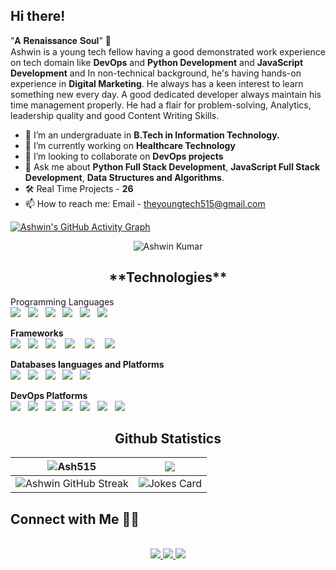 ## Hi there! <img src="https://media.giphy.com/media/hvRJCLFzcasrR4ia7z/giphy.gif" width="5px">
"𝐀 𝐑𝐞𝐧𝐚𝐢𝐬𝐬𝐚𝐧𝐜𝐞 𝐒𝐨𝐮𝐥" 🌟<br>
Ashwin is a young tech fellow having a good demonstrated work experience on tech domain like **DevOps** and **Python Development** and **JavaScript Development** and In non-technical background, he's having hands-on experience in **Digital Marketing**. He always has a keen interest to learn something new every day. A good dedicated developer always maintain his time management properly. He had a flair for problem-solving, Analytics, leadership quality and good Content Writing Skills.
<br>

- 🌱 I’m an undergraduate in **B.Tech in Information Technology.**
- 🔭 I’m currently working on **Healthcare Technology**
- 👯 I’m looking to collaborate on **DevOps projects**
- 💬 Ask me about **Python Full Stack Development**, **JavaScript Full Stack Development**, **Data Structures and Algorithms**.
- 🛠 Real Time Projects - **26**
- 📫 How to reach me: Email - theyoungtech515@gmail.com 

[![Ashwin's GitHub Activity Graph](https://activity-graph.herokuapp.com/graph?username=Ash515&theme=xcode)](https://git.io/Ash515)
<p align="center">
 <img src="https://komarev.com/ghpvc/?username=Ash515" alt="Ashwin Kumar" /> 
</p>


<h2 align="center">**Technologies**</h2>
<p align="left">
 
 Programming Languages<br>
 <img src="https://img.shields.io/badge/python%20-%231572B6.svg?&style=for-the-badge&logo=python&logoColor=yellow" />&nbsp;&nbsp;
 <img src="https://img.shields.io/badge/java%20-%231572B6.svg?&style=for-the-badge&logo=java&logoColor=yellow" />&nbsp;&nbsp;
 <img src="https://img.shields.io/badge/C Lang%20-%231572B6.svg?&style=for-the-badge&logo=C&logoColor=white" />&nbsp;&nbsp; 
 <img src="https://img.shields.io/badge/C++ Lang%20-%231572B6.svg?&style=for-the-badge&logo=C++&logoColor=white" />&nbsp;&nbsp; 
 <img src="https://img.shields.io/badge/C Sharp%20-%231572B6.svg?&style=for-the-badge&logo=CSharp&logoColor=white" />&nbsp;&nbsp; 
 <img src="https://img.shields.io/badge/javascript%20-%231572B6.svg?&style=for-the-badge&logo=javascript&logoColor=white" />&nbsp;&nbsp;
 
 **Frameworks** <br>
  <img src="https://img.shields.io/badge/flask%20-%231572B6.svg?&style=for-the-badge&logo=flask&logoColor=white" />&nbsp;&nbsp;
  <img src="https://img.shields.io/badge/django%20-%231572B6.svg?&style=for-the-badge&logo=django&logoColor=white" />&nbsp;&nbsp;
  <img src="https://img.shields.io/badge/react js%20-%2300D9FF.svg?&style=for-the-badge&logo=react&logoColor=white" />&nbsp;&nbsp;&nbsp;
  <img src="https://img.shields.io/badge/ember js%20-%2300D9FF.svg?&style=for-the-badge&logo=ember.js&logoColor=white" />&nbsp;&nbsp;&nbsp;
  <img src="https://img.shields.io/badge/Vue js%20-%231572B6.svg?&style=for-the-badge&logo=Vue.js&logoColor=yellow" />&nbsp;&nbsp;&nbsp;
  <img src="https://img.shields.io/badge/node js%20-%2343853D.svg?&style=for-the-badge&logo=node.js&logoColor=white" />&nbsp;&nbsp;&nbsp;
 
 
 **Databases languages and Platforms** <br>
  <img src="https://img.shields.io/badge/SQL%20-%231572B6.svg?&style=for-the-badge&logo=Sql&logoColor=white" />&nbsp;&nbsp;
  <img src="https://img.shields.io/badge/GraphQl%20-%231572B6.svg?&style=for-the-badge&logo=graphql&logoColor=white" />&nbsp;&nbsp;
  <img src="https://img.shields.io/badge/mongodb%20-%231572B6.svg?&style=for-the-badge&logo=mongodb&logoColor=white" />&nbsp;&nbsp;
  <img src="https://img.shields.io/badge/mysql%20-%231572B6.svg?&style=for-the-badge&logo=mysql&logoColor=white" />&nbsp;&nbsp;
  <img src="https://img.shields.io/badge/postgres%20-%231572B6.svg?&style=for-the-badge&logo=postgresql&logoColor=white" />&nbsp;&nbsp;
 
 **DevOps Platforms** <br>
  <img src="https://img.shields.io/badge/docker%20-%231572B6.svg?&style=for-the-badge&logo=docker&logoColor=white" />&nbsp;&nbsp; 
 <img src="https://img.shields.io/badge/kubernetes%20-%231572B6.svg?&style=for-the-badge&logo=kubernetes&logoColor=white" />&nbsp;&nbsp; 
  <img src="https://img.shields.io/badge/nginx%20-%231572B6.svg?&style=for-the-badge&logo=nginx&logoColor=red" />&nbsp;&nbsp;
  <img src="https://img.shields.io/badge/jenkins%20-%231572B6.svg?&style=for-the-badge&logo=jenkins&logoColor=white" />&nbsp;&nbsp;
  <img src="https://img.shields.io/badge/heroku%20-%231572B6.svg?&style=for-the-badge&logo=heroku&logoColor=white" />&nbsp;&nbsp;
  <img src="https://img.shields.io/badge/git%20-%231572B6.svg?&style=for-the-badge&logo=git&logoColor=white" />&nbsp;&nbsp;
 <img src="https://img.shields.io/badge/Postman%20-%231572B6.svg?&style=for-the-badge&logo=postman&logoColor=white" />&nbsp;&nbsp;
  
</p>

<h2 align="center"> Github Statistics </h2>


| <img src="https://github-readme-stats.vercel.app/api?username=Ash515&layout=compact&hide=html&theme=jolly" alt="Ash515" />| <img align="center" src="https://github-readme-stats.vercel.app/api/top-langs/?username=Ash515&layout=compact&bg_color=45,000000,333333&title_color=00ff00&text_color=FFFFFF&count_private=true" /> |
| --- | --- |
| ![Ashwin GitHub Streak](https://github-readme-streak-stats.herokuapp.com/?user=Ash515) | ![Jokes Card](https://readme-jokes.vercel.app/api) |

## Connect with Me 🤝🏻

<p align="center"><br/>
   <a href="https://www.linkedin.com/in/ashwinkumarramasamy/">
    <img src="https://img.shields.io/badge/linkedin-Ashwin-blue">
  </a>
  <a href="https://ashwinkumarramaswamy.netlify.app">
    <img src="https://img.shields.io/badge/Website-Ashwin Kumar R_-red">
  </a>
 <a href="https://theyoungtech.medium.com/">
    <img src="https://img.shields.io/badge/Blogs-TheYoungTech_-magenta">
</p>


